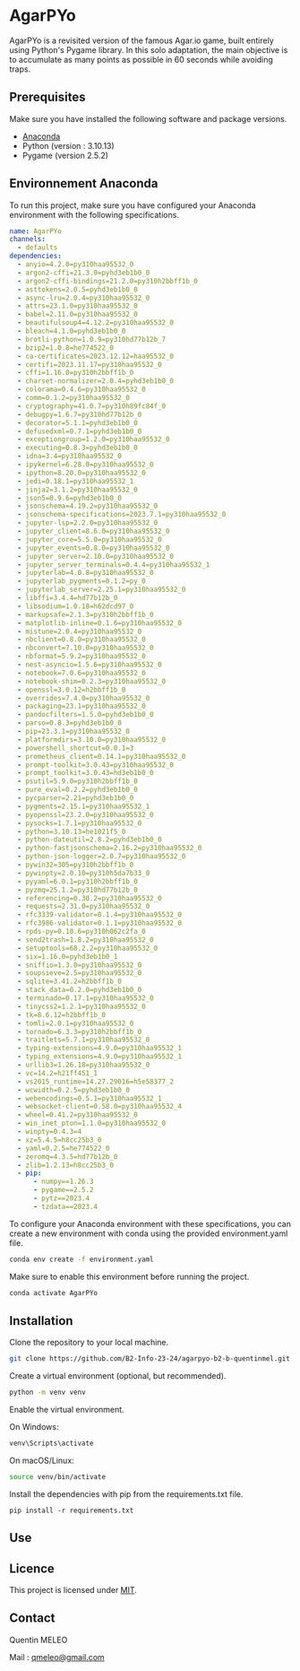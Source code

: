 # AgarPYo

AgarPYo is a revisited version of the famous Agar.io game, built entirely using Python's Pygame library. In this solo adaptation, the main objective is to accumulate as many points as possible in 60 seconds while avoiding traps.

## Prerequisites

Make sure you have installed the following software and package versions.

- [Anaconda](https://www.anaconda.com/products/distribution)
- Python (version : 3.10.13)
- Pygame (version 2.5.2)

## Environnement Anaconda

To run this project, make sure you have configured your Anaconda environment with the following specifications.

```yaml
name: AgarPYo
channels:
  - defaults
dependencies:
  - anyio=4.2.0=py310haa95532_0
  - argon2-cffi=21.3.0=pyhd3eb1b0_0
  - argon2-cffi-bindings=21.2.0=py310h2bbff1b_0
  - asttokens=2.0.5=pyhd3eb1b0_0
  - async-lru=2.0.4=py310haa95532_0
  - attrs=23.1.0=py310haa95532_0
  - babel=2.11.0=py310haa95532_0
  - beautifulsoup4=4.12.2=py310haa95532_0
  - bleach=4.1.0=pyhd3eb1b0_0
  - brotli-python=1.0.9=py310hd77b12b_7
  - bzip2=1.0.8=he774522_0
  - ca-certificates=2023.12.12=haa95532_0
  - certifi=2023.11.17=py310haa95532_0
  - cffi=1.16.0=py310h2bbff1b_0
  - charset-normalizer=2.0.4=pyhd3eb1b0_0
  - colorama=0.4.6=py310haa95532_0
  - comm=0.1.2=py310haa95532_0
  - cryptography=41.0.7=py310h89fc84f_0
  - debugpy=1.6.7=py310hd77b12b_0
  - decorator=5.1.1=pyhd3eb1b0_0
  - defusedxml=0.7.1=pyhd3eb1b0_0
  - exceptiongroup=1.2.0=py310haa95532_0
  - executing=0.8.3=pyhd3eb1b0_0
  - idna=3.4=py310haa95532_0
  - ipykernel=6.28.0=py310haa95532_0
  - ipython=8.20.0=py310haa95532_0
  - jedi=0.18.1=py310haa95532_1
  - jinja2=3.1.2=py310haa95532_0
  - json5=0.9.6=pyhd3eb1b0_0
  - jsonschema=4.19.2=py310haa95532_0
  - jsonschema-specifications=2023.7.1=py310haa95532_0
  - jupyter-lsp=2.2.0=py310haa95532_0
  - jupyter_client=8.6.0=py310haa95532_0
  - jupyter_core=5.5.0=py310haa95532_0
  - jupyter_events=0.8.0=py310haa95532_0
  - jupyter_server=2.10.0=py310haa95532_0
  - jupyter_server_terminals=0.4.4=py310haa95532_1
  - jupyterlab=4.0.8=py310haa95532_0
  - jupyterlab_pygments=0.1.2=py_0
  - jupyterlab_server=2.25.1=py310haa95532_0
  - libffi=3.4.4=hd77b12b_0
  - libsodium=1.0.18=h62dcd97_0
  - markupsafe=2.1.3=py310h2bbff1b_0
  - matplotlib-inline=0.1.6=py310haa95532_0
  - mistune=2.0.4=py310haa95532_0
  - nbclient=0.8.0=py310haa95532_0
  - nbconvert=7.10.0=py310haa95532_0
  - nbformat=5.9.2=py310haa95532_0
  - nest-asyncio=1.5.6=py310haa95532_0
  - notebook=7.0.6=py310haa95532_0
  - notebook-shim=0.2.3=py310haa95532_0
  - openssl=3.0.12=h2bbff1b_0
  - overrides=7.4.0=py310haa95532_0
  - packaging=23.1=py310haa95532_0
  - pandocfilters=1.5.0=pyhd3eb1b0_0
  - parso=0.8.3=pyhd3eb1b0_0
  - pip=23.3.1=py310haa95532_0
  - platformdirs=3.10.0=py310haa95532_0
  - powershell_shortcut=0.0.1=3
  - prometheus_client=0.14.1=py310haa95532_0
  - prompt-toolkit=3.0.43=py310haa95532_0
  - prompt_toolkit=3.0.43=hd3eb1b0_0
  - psutil=5.9.0=py310h2bbff1b_0
  - pure_eval=0.2.2=pyhd3eb1b0_0
  - pycparser=2.21=pyhd3eb1b0_0
  - pygments=2.15.1=py310haa95532_1
  - pyopenssl=23.2.0=py310haa95532_0
  - pysocks=1.7.1=py310haa95532_0
  - python=3.10.13=he1021f5_0
  - python-dateutil=2.8.2=pyhd3eb1b0_0
  - python-fastjsonschema=2.16.2=py310haa95532_0
  - python-json-logger=2.0.7=py310haa95532_0
  - pywin32=305=py310h2bbff1b_0
  - pywinpty=2.0.10=py310h5da7b33_0
  - pyyaml=6.0.1=py310h2bbff1b_0
  - pyzmq=25.1.2=py310hd77b12b_0
  - referencing=0.30.2=py310haa95532_0
  - requests=2.31.0=py310haa95532_0
  - rfc3339-validator=0.1.4=py310haa95532_0
  - rfc3986-validator=0.1.1=py310haa95532_0
  - rpds-py=0.10.6=py310h062c2fa_0
  - send2trash=1.8.2=py310haa95532_0
  - setuptools=68.2.2=py310haa95532_0
  - six=1.16.0=pyhd3eb1b0_1
  - sniffio=1.3.0=py310haa95532_0
  - soupsieve=2.5=py310haa95532_0
  - sqlite=3.41.2=h2bbff1b_0
  - stack_data=0.2.0=pyhd3eb1b0_0
  - terminado=0.17.1=py310haa95532_0
  - tinycss2=1.2.1=py310haa95532_0
  - tk=8.6.12=h2bbff1b_0
  - tomli=2.0.1=py310haa95532_0
  - tornado=6.3.3=py310h2bbff1b_0
  - traitlets=5.7.1=py310haa95532_0
  - typing-extensions=4.9.0=py310haa95532_1
  - typing_extensions=4.9.0=py310haa95532_1
  - urllib3=1.26.18=py310haa95532_0
  - vc=14.2=h21ff451_1
  - vs2015_runtime=14.27.29016=h5e58377_2
  - wcwidth=0.2.5=pyhd3eb1b0_0
  - webencodings=0.5.1=py310haa95532_1
  - websocket-client=0.58.0=py310haa95532_4
  - wheel=0.41.2=py310haa95532_0
  - win_inet_pton=1.1.0=py310haa95532_0
  - winpty=0.4.3=4
  - xz=5.4.5=h8cc25b3_0
  - yaml=0.2.5=he774522_0
  - zeromq=4.3.5=hd77b12b_0
  - zlib=1.2.13=h8cc25b3_0
  - pip:
      - numpy==1.26.3
      - pygame==2.5.2
      - pytz==2023.4
      - tzdata==2023.4
```

To configure your Anaconda environment with these specifications, you can create a new environment with conda using the provided environment.yaml file.

```bash
conda env create -f environment.yaml
```

Make sure to enable this environment before running the project.
```bash
conda activate AgarPYo
```

## Installation

Clone the repository to your local machine.

```bash
git clone https://github.com/B2-Info-23-24/agarpyo-b2-b-quentinmel.git
```

Create a virtual environment (optional, but recommended).

```bash
python -m venv venv
```

Enable the virtual environment.

On Windows:
```bash
venv\Scripts\activate
```

On macOS/Linux:
```bash
source venv/bin/activate
```

Install the dependencies with pip from the requirements.txt file.
```
pip install -r requirements.txt
```

## Use

## Licence
This project is licensed under [MIT](LICENSE).

## Contact
Quentin MELEO

Mail : qmeleo@gmail.com
